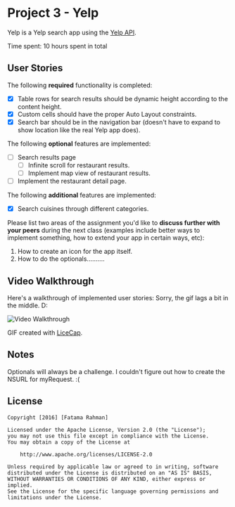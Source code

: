 # Project 3 - Yelp

Yelp is a Yelp search app using the [Yelp API](http://www.yelp.com/developers/documentation/v2/search_api).

Time spent: 10 hours spent in total

## User Stories

The following **required** functionality is completed:

- [x] Table rows for search results should be dynamic height according to the content height.
- [x] Custom cells should have the proper Auto Layout constraints.
- [x] Search bar should be in the navigation bar (doesn't have to expand to show location like the real Yelp app does).

The following **optional** features are implemented:

- [ ] Search results page
   - [ ] Infinite scroll for restaurant results.
   - [ ] Implement map view of restaurant results.
- [ ] Implement the restaurant detail page.

The following **additional** features are implemented:

- [x] Search cuisines through different categories. 

Please list two areas of the assignment you'd like to **discuss further with your peers** during the next class (examples include better ways to implement something, how to extend your app in certain ways, etc):

1. How to create an icon for the app itself.
2. How to do the optionals..........

## Video Walkthrough 

Here's a walkthrough of implemented user stories:
Sorry, the gif lags a bit in the middle. D: 

<img src='http://i.imgur.com/m9TDaVH.gif' title='Video Walkthrough' width='' alt='Video Walkthrough' />

GIF created with [LiceCap](http://www.cockos.com/licecap/).

## Notes

Optionals will always be a challenge. I couldn't figure out how to create the NSURL for myRequest. :( 

## License

    Copyright [2016] [Fatama Rahman]

    Licensed under the Apache License, Version 2.0 (the "License");
    you may not use this file except in compliance with the License.
    You may obtain a copy of the License at

        http://www.apache.org/licenses/LICENSE-2.0

    Unless required by applicable law or agreed to in writing, software
    distributed under the License is distributed on an "AS IS" BASIS,
    WITHOUT WARRANTIES OR CONDITIONS OF ANY KIND, either express or implied.
    See the License for the specific language governing permissions and
    limitations under the License.
